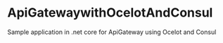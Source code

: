 # ApiGatewaywithOcelotAndConsul
Sample application in .net core for ApiGateway using Ocelot and Consul
